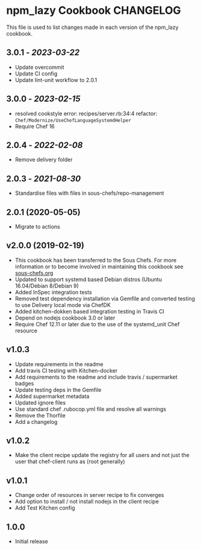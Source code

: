 # npm_lazy Cookbook CHANGELOG

This file is used to list changes made in each version of the npm_lazy cookbook.

## 3.0.1 - *2023-03-22*

* Update overcommit
* Update CI config
* Update lint-unit workflow to 2.0.1

## 3.0.0 - *2023-02-15*

* resolved cookstyle error: recipes/server.rb:34:4 refactor: `Chef/Modernize/UseChefLanguageSystemdHelper`
* Require Chef 16

## 2.0.4 - *2022-02-08*

* Remove delivery folder

## 2.0.3 - *2021-08-30*

* Standardise files with files in sous-chefs/repo-management

## 2.0.1 (2020-05-05)

* Migrate to actions

## v2.0.0 (2019-02-19)

* This cookbook has been transferred to the Sous Chefs. For more information or to become involved in maintaining this cookbook see [sous-chefs.org](https://sous-chefs.org/)
* Updated to support systemd based Debian distros (Ubuntu 16.04/Debian 8/Debian 9)
* Added InSpec integration tests
* Removed test dependency installation via Gemfile and converted testing to use Delivery local mode via ChefDK
* Added kitchen-dokken based integration testing in Travis CI
* Depend on nodejs cookbook 3.0 or later
* Require Chef 12.11 or later due to the use of the systemd_unit Chef resource

## v1.0.3

* Update requirements in the readme
* Add travis CI testing with Kitchen-docker
* Add requirements to the readme and include travis / supermarket badges
* Update testing deps in the Gemfile
* Added supermarket metadata
* Updated ignore files
* Use standard chef .rubocop.yml file and resolve all warnings
* Remove the Thorfile
* Add a changelog

## v1.0.2

* Make the client recipe update the registry for all users and not just the user that chef-client runs as (root generally)

## v1.0.1

* Change order of resources in server recipe to fix converges
* Add option to install / not install nodejs in the client recipe
* Add Test Kitchen config

## 1.0.0

* Initial release
